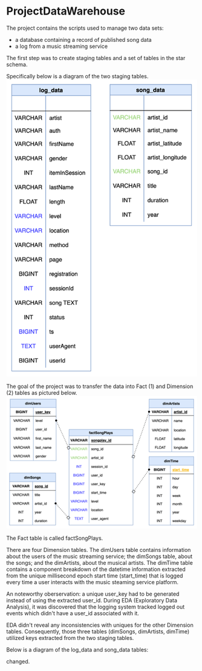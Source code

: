 # ProjectDataWarehouse

The project contains the scripts used to manage two data sets:
- a database containing a record of published song data
- a log from a music streaming service

The first step was to create staging tables and a set of tables in the star schema.

Specifically below is a diagram of the two staging tables.
![Staging Tables](images/staging_tables.png)

The goal of the project was to transfer the data into Fact (1) and Dimension (2) tables as pictured below.
![Star Schema Tables](images/starschema.png)

The Fact table is called factSongPlays.

There are four Dimension tables. The dimUsers table contains information about the users of the music streaming service; the dimSongs table, about the songs; and the dimArtists, about the musical artists. The dimTime table contains a component breakdown of the datetime information extracted from the unique millisecond epoch start time (start_time) that is logged every time a user interacts with the music steaming service platform. 

An noteworthy oberservation: a unique user_key had to be generated instead of using the extracted user_id. During EDA (Exploratory Data Analysis), it was discovered that the logging system tracked logged out events which didn't have a user_id associated with it. 

EDA didn't reveal any inconsistencies with uniques for the other Dimension tables. Consequently, those three tables (dimSongs, dimArtists, dimTime) utilized keys extracted from the two staging tables.




Below is a diagram of the log_data and song_data tables:

changed.

